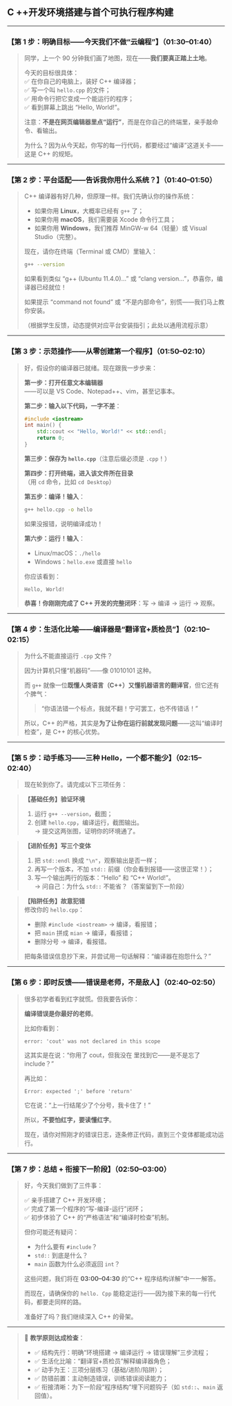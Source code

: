 ## **C ++开发环境搭建与首个可执行程序构建**  

---

### 【第 1 步：明确目标——今天我们不做“云编程”】（01:30–01:40）

> 同学，上一个 90 分钟我们画了地图，现在——**我们要真正踏上土地**。  
>  
> 今天的目标很具体：  
> ✅ 在你自己的电脑上，装好 C++ 编译器；  
> ✅ 写一个叫 `hello.cpp` 的文件；  
> ✅ 用命令行把它变成一个能运行的程序；  
> ✅ 看到屏幕上跳出 “Hello, World!”。  
>  
> 注意：**不是在网页编辑器里点“运行”**，而是在你自己的终端里，亲手敲命令、看输出。  
>  
> 为什么？因为从今天起，你写的每一行代码，都要经过“编译”这道关卡——这是 C++ 的规矩。

---

### 【第 2 步：平台适配——告诉我你用什么系统？】（01:40–01:50）

> C++ 编译器有好几种，但原理一样。我们先确认你的操作系统：
>  
> - 如果你用 **Linux**，大概率已经有 `g++` 了；  
> - 如果你用 **macOS**，我们需要装 Xcode 命令行工具；  
> - 如果你用 **Windows**，我们推荐 MinGW-w 64（轻量）或 Visual Studio（完整）。
>  
> 现在，请你在终端（Terminal 或 CMD）里输入：
> ```bash
> g++ --version
> ```
>  
> 如果看到类似 “g++ (Ubuntu 11.4.0)...” 或 “clang version...”，恭喜你，编译器已经就位！  
>  
> 如果提示 “command not found” 或 “不是内部命令”，别慌——我们马上教你安装。  
>  
> （根据学生反馈，动态提供对应平台安装指引；此处以通用流程示意）

---

### 【第 3 步：示范操作——从零创建第一个程序】（01:50–02:10）

> 好，假设你的编译器已就绪。现在跟我一步步来：
>  
> **第一步：打开任意文本编辑器**  
> ——可以是 VS Code、Notepad++、vim，甚至记事本。  
>  
> **第二步：输入以下代码，一字不差**：
> ```cpp
> #include <iostream>
> int main() {
>     std::cout << "Hello, World!" << std::endl;
>     return 0;
> }
> ```
>  
> **第三步：保存为 `hello.cpp`**（注意后缀必须是 `.cpp`！）  
>  
> **第四步：打开终端，进入该文件所在目录**  
> （用 `cd` 命令，比如 `cd Desktop`）
>  
> **第五步：编译！输入**：
> ```bash
> g++ hello.cpp -o hello
> ```
>  
> 如果没报错，说明编译成功！  
>  
> **第六步：运行！输入**：
> - Linux/macOS：`./hello`  
> - Windows：`hello.exe` 或直接 `hello`
>  
> 你应该看到：
> ```
> Hello, World!
> ```
>  
> **恭喜！你刚刚完成了 C++ 开发的完整闭环**：写 → 编译 → 运行 → 观察。

---

### 【第 4 步：生活化比喻——编译器是“翻译官+质检员”】（02:10–02:15）

> 为什么不能直接运行 `.cpp` 文件？  
>  
> 因为计算机只懂“机器码”——像 01010101 这种。  
>  
> 而 `g++` 就像一位**既懂人类语言（C++）又懂机器语言的翻译官**，但它还有个脾气：  
>  
> > “你语法错一个标点，我就不翻！宁可罢工，也不传错话！”  
>  
> 所以，C++ 的严格，其实是**为了让你在运行前就发现问题**——这叫“编译时检查”，是 C++ 的核心优势。

---

### 【第 5 步：动手练习——三种 Hello，一个都不能少】（02:15–02:40）

> 现在轮到你了。请完成以下三项任务：

> **【基础任务】验证环境**  
> 1. 运行 `g++ --version`，截图；  
> 2. 创建 `hello.cpp`，编译运行，截图输出。  
> → 提交这两张图，证明你的环境通了。

> **【进阶任务】写三个变体**  
> 1. 把 `std::endl` 换成 `"\n"`，观察输出是否一样；  
> 2. 再写一个版本，不加 `std::` 前缀（你会看到报错——这很正常！）；  
> 3. 写一个输出两行的版本：“Hello” 和 “C++ World!”。  
> → 问自己：为什么 `std::` 不能省？（答案留到下一阶段）

> **【陷阱任务】故意犯错**  
> 修改你的 `hello.cpp`：  
> - 删除 `#include <iostream>` → 编译，看报错；  
> - 把 `main` 拼成 `mian` → 编译，看报错；  
> - 删除分号 → 编译，看报错。  
>  
> 把每条错误信息抄下来，并尝试用一句话解释：“编译器在抱怨什么？”

---

### 【第 6 步：即时反馈——错误是老师，不是敌人】（02:40–02:50）

> 很多初学者看到红字就慌。但我要告诉你：  
>  
> **编译错误是你最好的老师**。  
>  
> 比如你看到：
> ```
> error: 'cout' was not declared in this scope
> ```
> 这其实是在说：“你用了 cout，但我没在 <iostream> 里找到它——是不是忘了 include？”  
> 
> 再比如：
> ```
> Error: expected ';' before 'return'
> ```
> 它在说：“上一行结尾少了个分号，我卡住了！”  
>  
> 所以，**不要怕红字，要读懂红字**。  
>  
> 现在，请你对照刚才的错误日志，逐条修正代码，直到三个变体都能成功运行。

---

### 【第 7 步：总结 + 衔接下一阶段】（02:50–03:00）

> 好，今天我们做到了三件事：
>  
> ✅ 亲手搭建了 C++ 开发环境；  
> ✅ 完成了第一个程序的“写-编译-运行”闭环；  
> ✅ 初步体验了 C++ 的“严格语法”和“编译时检查”机制。
>  
> 但你可能还有疑问：  
> - 为什么要有 ` #include `？  
> - `std::` 到底是什么？  
> - `main` 函数为什么必须返回 `int`？  
>  
> 这些问题，我们将在 **03:00–04:30** 的“C++ 程序结构详解”中一一解答。  
>  
> 而现在，请确保你的 `hello. Cpp` 能稳定运行——因为接下来的每一行代码，都要走同样的路。  
>  
> 准备好了吗？我们继续深入 C++ 的骨架。

---

> 📌 **教学原则达成检查**：  
> - ✅ 结构先行：明确“环境搭建 → 编译运行 → 错误理解”三步流程；  
> - ✅ 生活化比喻：“翻译官+质检员”解释编译器角色；  
> - ✅ 动手为王：三项分层练习（基础/进阶/陷阱）；  
> - ✅ 防错前置：主动制造错误，训练错误阅读能力；  
> - ✅ 衔接清晰：为下一阶段“程序结构”埋下问题钩子（如 `std::`、`main` 返回值）。
